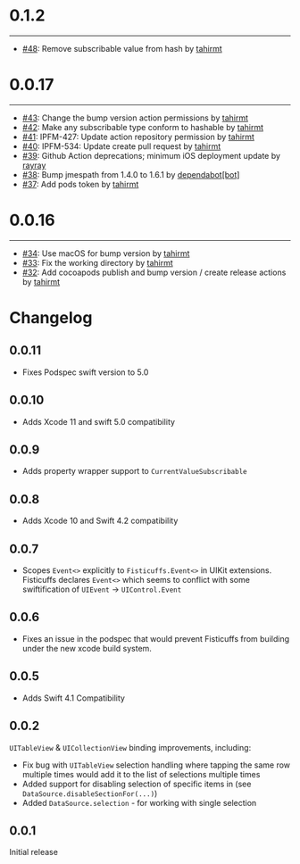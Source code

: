 
# 0.1.2
------

- [#48](https://github.com/scoremedia/Fisticuffs/pull/48): Remove subscribable value from hash by [tahirmt](https://github.com/tahirmt)


# 0.0.17
------

- [#43](https://github.com/scoremedia/Fisticuffs/pull/43): Change the bump version action permissions by [tahirmt](https://github.com/tahirmt)
- [#42](https://github.com/scoremedia/Fisticuffs/pull/42): Make any subscribable type conform to hashable by [tahirmt](https://github.com/tahirmt)
- [#41](https://github.com/scoremedia/Fisticuffs/pull/41): IPFM-427: Update action repository permission by [tahirmt](https://github.com/tahirmt)
- [#40](https://github.com/scoremedia/Fisticuffs/pull/40): IPFM-534: Update create pull request by [tahirmt](https://github.com/tahirmt)
- [#39](https://github.com/scoremedia/Fisticuffs/pull/39): Github Action deprecations; minimum iOS deployment update by [rayray](https://github.com/rayray)
- [#38](https://github.com/scoremedia/Fisticuffs/pull/38): Bump jmespath from 1.4.0 to 1.6.1 by [dependabot[bot]](https://github.com/apps/dependabot)
- [#37](https://github.com/scoremedia/Fisticuffs/pull/37): Add pods token by [tahirmt](https://github.com/tahirmt)

# 0.0.16
------

- [#34](https://github.com/scoremedia/Fisticuffs/pull/34): Use macOS for bump version by [tahirmt](https://github.com/tahirmt)
- [#33](https://github.com/scoremedia/Fisticuffs/pull/33): Fix the working directory by [tahirmt](https://github.com/tahirmt)
- [#32](https://github.com/scoremedia/Fisticuffs/pull/32): Add cocoapods publish and bump version / create release actions by [tahirmt](https://github.com/tahirmt)
# Changelog

## 0.0.11
 - Fixes Podspec swift version to 5.0

## 0.0.10
 - Adds Xcode 11 and swift 5.0 compatibility

## 0.0.9
 - Adds property wrapper support to `CurrentValueSubscribable` 

## 0.0.8
 - Adds Xcode 10 and Swift 4.2 compatibility

## 0.0.7
 - Scopes `Event<>` explicitly to `Fisticuffs.Event<>` in UIKit extensions. Fisticuffs declares `Event<>` which seems to conflict with some swiftification of `UIEvent` -> `UIControl.Event`

## 0.0.6
 - Fixes an issue in the podspec that would prevent Fisticuffs from building under the new xcode build system.

## 0.0.5
 - Adds Swift 4.1 Compatibility

## 0.0.2

`UITableView` & `UICollectionView` binding improvements, including:
  - Fix bug with `UITableView` selection handling where tapping the same row 
    multiple times would add it to the list of selections multiple times
  - Added support for disabling selection of specific items in (see 
  	`DataSource.disableSectionFor(...)`)
  - Added `DataSource.selection` - for working with single selection

## 0.0.1

Initial release
